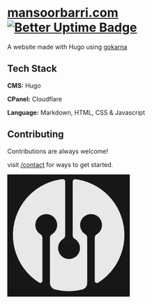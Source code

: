 # [mansoorbarri.com](https://mansoorbarri.com) [![Better Uptime Badge](https://betteruptime.com/status-badges/v1/monitor/kai4.svg)](https://betteruptime.com/?utm_source=status_badge)
A website made with Hugo using [gokarna](https://github.com/526avijitgupta/gokarna)


## Tech Stack

**CMS:** Hugo

**CPanel:** Cloudflare

**Language:** Markdown, HTML, CSS & Javascript

## Contributing

Contributions are always welcome!

visit [/contact](https://mansoorbarri.com/contact/) for ways to get started.

![Logo](/public/images/main.webp)
